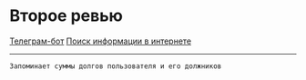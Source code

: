 # Второе ревью

[Телеграм-бот](#Телеграм-бот)
[Поиск информации в интернете](#Поиск-информации-в-интернете)

***
`Запоминает суммы долгов пользователя и его должников`


